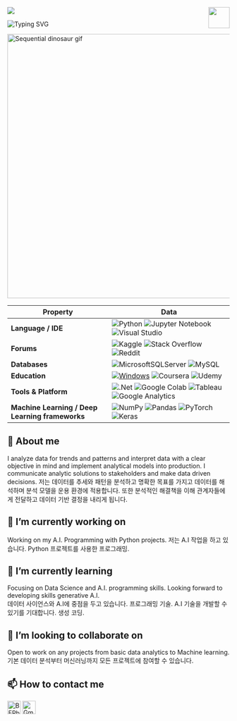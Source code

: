 

<!--   my-header-img -->
![](./src/header_.png)
<a href="https://www.python.org/"><img src="https://upload.wikimedia.org/wikipedia/commons/c/c3/Python-logo-notext.svg" align="right" height="48" width="48" ></a>


<!--   my-ticker -->    
![Typing SVG](https://readme-typing-svg.herokuapp.com?color=%2336BCF7&center=true&vCenter=true&width=600&lines=👋안녕하세요,+I+am+Hunter+;Over+4+years+of+analytical+experience;Always+learning+new+things+👍;Data+Enthusiast🖥️)


<img src="https://damassets.autodesk.net/content/dam/autodesk/research/publications-assets/gifs/same-stats-different-graphs/DinoSequentialSmaller.gif" title="Sequential dinosaur gif" alt="Sequential dinosaur gif" width="600px" />



<!--   my-skils -->

| Property                                        | Data                                                                                                                                                                                                                                                                                                                                                                                                                                                                                                                                                                                                                                                                                                                                                                                                                                                                                                                                                                                                                                                                                                                                                                                                                                                                                                                                                                                                                                                                                                                                                                                                                                                                                                                                                                                                            |
|-------------------------------------------------|-----------------------------------------------------------------------------------------------------------------------------------------------------------------------------------------------------------------------------------------------------------------------------------------------------------------------------------------------------------------------------------------------------------------------------------------------------------------------------------------------------------------------------------------------------------------------------------------------------------------------------------------------------------------------------------------------------------------------------------------------------------------------------------------------------------------------------------------------------------------------------------------------------------------------------------------------------------------------------------------------------------------------------------------------------------------------------------------------------------------------------------------------------------------------------------------------------------------------------------------------------------------------------------------------------------------------------------------------------------------------------------------------------------------------------------------------------------------------------------------------------------------------------------------------------------------------------------------------------------------------------------------------------------------------------------------------------------------------------------------------------------------------------------------------------------------|
| **Language / IDE**                              | ![Python](https://img.shields.io/badge/python-3670A0?style=for-the-badge&logo=python&logoColor=ffdd54) ![Jupyter Notebook](https://img.shields.io/badge/jupyter-%23FA0F00.svg?style=for-the-badge&logo=jupyter&logoColor=white) ![Visual Studio](https://img.shields.io/badge/Visual%20Studio-5C2D91.svg?style=for-the-badge&logo=visual-studio&logoColor=white)                                                                                                                                                                                                                                                                                                                                                                                                                                                                                                                                                                                                                                                                                                                                                                                                                                                                                                                                                                                                                                                                                                                                                                                                                                                                                                                                                                                                                        |
| **Forums**                           | ![Kaggle](https://img.shields.io/badge/Kaggle-035a7d?style=for-the-badge&logo=kaggle&logoColor=white) ![Stack Overflow](https://img.shields.io/badge/-Stackoverflow-FE7A16?style=for-the-badge&logo=stack-overflow&logoColor=white) ![Reddit](https://img.shields.io/badge/Reddit-%23FF4500.svg?style=for-the-badge&logo=Reddit&logoColor=white)                                                                                                                                                                                                                                                                                                                                                                                                                                                                                                                                                                                                                                                                                                                                                                                                                                                                                                                                                                                              
| **Databases**                                   |![MicrosoftSQLServer](https://img.shields.io/badge/Microsoft%20SQL%20Server-CC2927?style=for-the-badge&logo=microsoft%20sql%20server&logoColor=white) ![MySQL](https://img.shields.io/badge/mysql-4479A1.svg?style=for-the-badge&logo=mysql&logoColor=white)                                                                                                                                                                                                                                                                                                                                                                                                                                                                                                                                                                                                                                                                                                                                                                                                                                                                                                                                 |
| **Education**                                          | <a target="_blank" rel="noopener noreferrer" href="https://camo.githubusercontent.com/b44114213a5a462903bd69611bb6846f1dc41fe6f3230bd37c67c3d4eb65f08c/68747470733a2f2f696d672e736869656c64732e696f2f62616467652f2d57696e646f77732d626c61636b3f7374796c653d666c61742d737175617265266c6f676f3d77696e646f7773266c6f676f436f6c6f723d626c7565"><img src="https://img.shields.io/badge/Udacity-grey?style=for-the-badge&logo=udacity&logoColor=#5FCFEE" alt="Windows" data-canonical-src="https://img.shields.io/badge/-Windows-black?style=flat-square&amp;logo=windows&amp;logoColor=blue" style="max-width: 100%;"></a> ![Coursera](https://img.shields.io/badge/Coursera-%230056D2.svg?style=for-the-badge&logo=Coursera&logoColor=white) ![Udemy](https://img.shields.io/badge/Udemy-A435F0?style=for-the-badge&logo=Udemy&logoColor=white)                                                                                                                                                                                                                                                              |
| **Tools & Platform**                            | ![.Net](https://img.shields.io/badge/.NET-5C2D91?style=for-the-badge&logo=.net&logoColor=white) ![Google Colab](https://img.shields.io/badge/Colab-F9AB00?style=for-the-badge&logo=googlecolab&color=525252) ![Tableau](https://img.shields.io/badge/Tableau-E97627?style=for-the-badge&logo=Tableau&logoColor=white) ![Google Analytics](https://img.shields.io/badge/Google%20Analytics-E37400?style=for-the-badge&logo=google%20analytics&logoColor=white)                                                                                                                                                                                                                                                                                  
| **Machine Learning / Deep Learning frameworks** |![NumPy](https://img.shields.io/badge/numpy-%23013243.svg?style=for-the-badge&logo=numpy&logoColor=white) ![Pandas](https://img.shields.io/badge/pandas-%23150458.svg?style=for-the-badge&logo=pandas&logoColor=white) ![PyTorch](https://img.shields.io/badge/PyTorch-%23EE4C2C.svg?style=for-the-badge&logo=PyTorch&logoColor=white) ![Keras](https://img.shields.io/badge/Keras-%23D00000.svg?style=for-the-badge&logo=Keras&logoColor=white) |

## 💬 About me 

I analyze data for trends and patterns and interpret data with a clear objective in mind and implement analytical models into production. I communicate analytic solutions to stakeholders and make data driven decisions.
저는 데이터를 추세와 패턴을 분석하고 명확한 목표를 가지고 데이터를 해석하며 분석 모델을 운용 환경에 적용합니다. 또한 분석적인 해결책을 이해 관계자들에게 전달하고 데이터 기반 결정을 내리게 됩니다.


## 🔭 I’m currently working on

Working on my A.I. Programming with Python projects.
저는 A.I 작업을 하고 있습니다. Python 프로젝트를 사용한 프로그래밍.


## 🌱 I’m currently learning

Focusing on Data Science and A.I. programming skills. Looking forward to developing skills generative A.I.  
데이터 사이언스와 A.I에 중점을 두고 있습니다. 프로그래밍 기술. A.I 기술을 개발할 수 있기를 기대합니다. 생성 코딩.


## 👯 I’m looking to collaborate on

Open to work on any projects from basic data analytics to Machine learning. 
기본 데이터 분석부터 머신러닝까지 모든 프로젝트에 참여할 수 있습니다.

## 📫 How to contact me 

<a href="www.linkedin.com/in/hunter-sparrow-6b769032" target="blank"><img align="center" src="https://raw.githubusercontent.com/BEPb/BEPb/master/assets/linkedin.svg" alt="BEPb" height="30" width="30" /></a>
<a href="mailto:hunterksparrow@gmail.com" target="blank"><img align="center" src="https://raw.githubusercontent.com/BEPb/BEPb/master/assets/gmail.svg" alt="Gmail" height="30" width="30" /></a>
